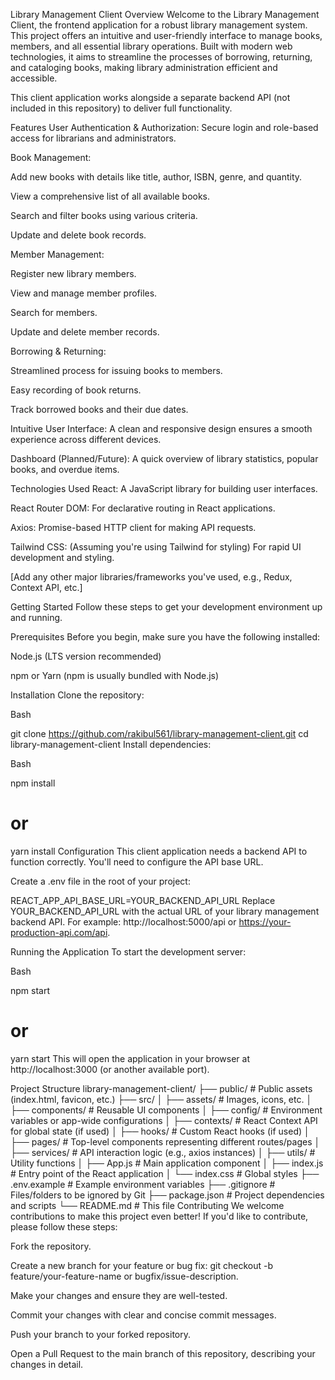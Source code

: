 Library Management Client
Overview
Welcome to the Library Management Client, the frontend application for a robust library management system. This project offers an intuitive and user-friendly interface to manage books, members, and all essential library operations. Built with modern web technologies, it aims to streamline the processes of borrowing, returning, and cataloging books, making library administration efficient and accessible.

This client application works alongside a separate backend API (not included in this repository) to deliver full functionality.

Features
User Authentication & Authorization: Secure login and role-based access for librarians and administrators.

Book Management:

Add new books with details like title, author, ISBN, genre, and quantity.

View a comprehensive list of all available books.

Search and filter books using various criteria.

Update and delete book records.

Member Management:

Register new library members.

View and manage member profiles.

Search for members.

Update and delete member records.

Borrowing & Returning:

Streamlined process for issuing books to members.

Easy recording of book returns.

Track borrowed books and their due dates.

Intuitive User Interface: A clean and responsive design ensures a smooth experience across different devices.

Dashboard (Planned/Future): A quick overview of library statistics, popular books, and overdue items.

Technologies Used
React: A JavaScript library for building user interfaces.

React Router DOM: For declarative routing in React applications.

Axios: Promise-based HTTP client for making API requests.

Tailwind CSS: (Assuming you're using Tailwind for styling) For rapid UI development and styling.

[Add any other major libraries/frameworks you've used, e.g., Redux, Context API, etc.]

Getting Started
Follow these steps to get your development environment up and running.

Prerequisites
Before you begin, make sure you have the following installed:

Node.js (LTS version recommended)

npm or Yarn (npm is usually bundled with Node.js)

Installation
Clone the repository:

Bash

git clone https://github.com/rakibul561/library-management-client.git
cd library-management-client
Install dependencies:

Bash

npm install
# or
yarn install
Configuration
This client application needs a backend API to function correctly. You'll need to configure the API base URL.

Create a .env file in the root of your project:

REACT_APP_API_BASE_URL=YOUR_BACKEND_API_URL
Replace YOUR_BACKEND_API_URL with the actual URL of your library management backend API. For example: http://localhost:5000/api or https://your-production-api.com/api.

Running the Application
To start the development server:

Bash

npm start
# or
yarn start
This will open the application in your browser at http://localhost:3000 (or another available port).

Project Structure
library-management-client/
├── public/                 # Public assets (index.html, favicon, etc.)
├── src/
│   ├── assets/             # Images, icons, etc.
│   ├── components/         # Reusable UI components
│   ├── config/             # Environment variables or app-wide configurations
│   ├── contexts/           # React Context API for global state (if used)
│   ├── hooks/              # Custom React hooks (if used)
│   ├── pages/              # Top-level components representing different routes/pages
│   ├── services/           # API interaction logic (e.g., axios instances)
│   ├── utils/              # Utility functions
│   ├── App.js              # Main application component
│   ├── index.js            # Entry point of the React application
│   └── index.css           # Global styles
├── .env.example            # Example environment variables
├── .gitignore              # Files/folders to be ignored by Git
├── package.json            # Project dependencies and scripts
└── README.md               # This file
Contributing
We welcome contributions to make this project even better! If you'd like to contribute, please follow these steps:

Fork the repository.

Create a new branch for your feature or bug fix: git checkout -b feature/your-feature-name or bugfix/issue-description.

Make your changes and ensure they are well-tested.

Commit your changes with clear and concise commit messages.

Push your branch to your forked repository.

Open a Pull Request to the main branch of this repository, describing your changes in detail.